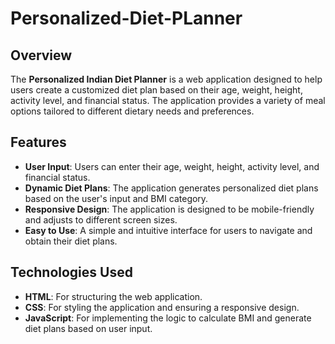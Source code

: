 # Personalized-Diet-PLanner
## Overview

The **Personalized Indian Diet Planner** is a web application designed to help users create a customized diet plan based on their age, weight, height, activity level, and financial status.
The application provides a variety of meal options tailored to different dietary needs and preferences.

## Features

- **User  Input**: Users can enter their age, weight, height, activity level, and financial status.
- **Dynamic Diet Plans**: The application generates personalized diet plans based on the user's input and BMI category.
- **Responsive Design**: The application is designed to be mobile-friendly and adjusts to different screen sizes.
- **Easy to Use**: A simple and intuitive interface for users to navigate and obtain their diet plans.

## Technologies Used

- **HTML**: For structuring the web application.
- **CSS**: For styling the application and ensuring a responsive design.
- **JavaScript**: For implementing the logic to calculate BMI and generate diet plans based on user input.
